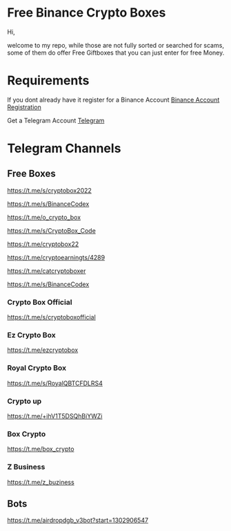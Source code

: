 # Free Binance Crypto Boxes

Hi,

welcome to my repo, while those are not fully sorted or searched for scams, some of them do offer Free Giftboxes that you can just enter for free Money.


# Requirements
If you  dont already have it  register for a Binance Account [Binance Account Registration](https://www.binance.com/en/activity/referral/offers/claim?ref=CPA_00KPBOFG6I)

Get a Telegram Account [Telegram](https://www.telegram.org)

# Telegram Channels
## Free Boxes
https://t.me/s/cryptobox2022

https://t.me/s/BinanceCodex

https://t.me/o_crypto_box

https://t.me/s/CryptoBox_Code

https://t.me/cryptobox22

https://t.me/cryptoearningts/4289

https://t.me/catcryptoboxer

https://t.me/s/BinanceCodex

### Crypto Box Official
https://t.me/s/cryptoboxofficial

### Ez Crypto Box
https://t.me/ezcryptobox

### Royal Crypto Box
https://t.me/s/RoyalQBTCFDLRS4

### Crypto up
https://t.me/+ihV1T5DSQhBiYWZi

### Box Crypto
https://t.me/box_crypto

### Z Business 
https://t.me/z_buziness

## Bots
https://t.me/airdropdgb_v3bot?start=1302906547

